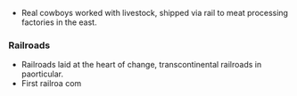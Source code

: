 - Real cowboys worked with livestock, shipped via rail to meat processing factories in the east.

### Railroads
- Railroads laid at the heart of change, transcontinental railroads in paorticular.
- First railroa com